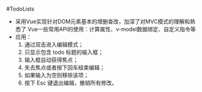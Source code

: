 #TodoLists

* 采用Vue实现针对DOM元素基本的增删查改，加深了对MVC模式的理解和熟悉了	Vue一些常用API的使用：计算属性、v-model数据绑定、自定义指令等
* 应用：
  1. 通过双击进入编辑模式；
  2. 只显示包含 todo 标题的输入框；
  3. 输入框自动获得焦点；
  4. 失去焦点或者按下回车结束编辑；
  5. 如果输入为空则移除该项；
  6. 按下 Esc 键退出编辑，撤销所有修改。

